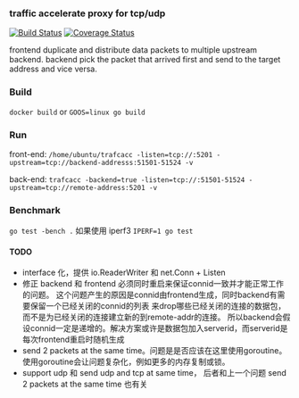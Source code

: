 ### traffic accelerate proxy for tcp/udp
[![Build Status](https://travis-ci.org/tomasen/trafcacc.svg?branch=master)](https://travis-ci.org/tomasen/trafcacc)
[![Coverage Status](https://coveralls.io/repos/tomasen/trafcacc/badge.svg?branch=master&service=github)](https://coveralls.io/github/tomasen/trafcacc?branch=master)

frontend duplicate and distribute data packets to multiple upstream backend.
backend pick the packet that arrived first and send to the target address and
vice versa.

### Build

`docker build` or `GOOS=linux go build`

### Run

front-end:
`/home/ubuntu/trafcacc -listen=tcp://:5201 -upstream=tcp://backend-addresss:51501-51524 -v`

back-end:
`trafcacc -backend=true -listen=tcp://:51501-51524 -upstream=tcp://remote-address:5201 -v`


### Benchmark

`go test -bench .` 如果使用 iperf3 `IPERF=1 go test`

#### TODO

- interface 化，提供 io.ReaderWriter 和 net.Conn + Listen
- 修正 backend 和 frontend 必须同时重启来保证connid一致并才能正常工作的问题。
这个问题产生的原因是connid由frontend生成，同时backend有需要保留一个已经关闭的connid的列表
来drop哪些已经关闭的连接的数据包，而不是为已经关闭的连接建立新的到remote-addr的连接。
所以backend会假设connid一定是递增的。解决方案或许是数据包加入serverid，而serverid是每次frontend重启时随机生成
- send 2 packets at the same time。问题是是否应该在这里使用goroutine。使用goroutine会让问题复杂化，例如更多的内存复制或锁。
- support udp 和 send udp and tcp at same time， 后者和上一个问题 send 2 packets at the same time 也有关
